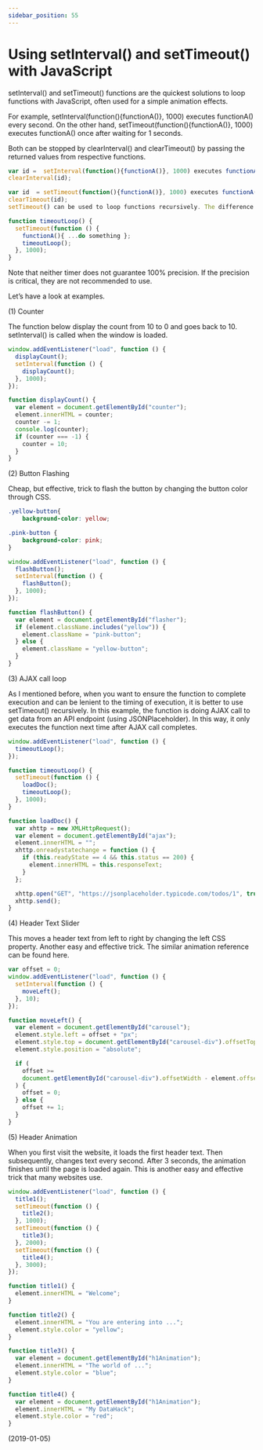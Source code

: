 ```yaml
---
sidebar_position: 55
---
```


# Using setInterval() and setTimeout() with JavaScript

setInterval() and setTimeout() functions are the quickest solutions to loop functions with JavaScript, often used for a simple animation effects.

For example, setInterval(function(){functionA()}, 1000) executes functionA() every second. On the other hand, setTimeout(function(){functionA()}, 1000) executes functionA() once after waiting for 1 seconds.

Both can be stopped by clearInterval() and clearTimeout() by passing the returned values from respective functions.

```js
var id =  setInterval(function(){functionA()}, 1000) executes functionA();
clearInterval(id);

var id  = setTimeout(function(){functionA()}, 1000) executes functionA();
clearTimeout(id);
setTimeout() can be used to loop functions recursively. The difference from using setInterval() is that the recursive way with setTimeout() calls the function next time only when the first function completes the execution. setInterval() calls the function next time regardless of the execution completion as soon as the time is up. If your function needs to complete the execution before the subsequent call (e.g. AJAX call), it is better to use setTimeout() recursively.

function timeoutLoop() {
  setTimeout(function () {
    functionA(){ ...do something };
    timeoutLoop();
  }, 1000);
}
```

Note that neither timer does not guarantee 100% precision. If the precision is critical, they are not recommended to use.

Let’s have a look at examples.

(1) Counter

The function below display the count from 10 to 0 and goes back to 10. setInterval() is called when the window is loaded.

```js
window.addEventListener("load", function () {
  displayCount();
  setInterval(function () {
    displayCount();
  }, 1000);
});

function displayCount() {
  var element = document.getElementById("counter");
  element.innerHTML = counter;
  counter -= 1;
  console.log(counter);
  if (counter === -1) {
    counter = 10;
  }
}
```

(2) Button Flashing

Cheap, but effective, trick to flash the button by changing the button color through CSS.

```css
.yellow-button{
    background-color: yellow;

.pink-button {
    background-color: pink;
}
```

```js
window.addEventListener("load", function () {
  flashButton();
  setInterval(function () {
    flashButton();
  }, 1000);
});

function flashButton() {
  var element = document.getElementById("flasher");
  if (element.className.includes("yellow")) {
    element.className = "pink-button";
  } else {
    element.className = "yellow-button";
  }
}
```

(3) AJAX call loop

As I mentioned before, when you want to ensure the function to complete execution and can be lenient to the timing of execution, it is better to use setTimeout() recursively. In this example, the function is doing AJAX call to get data from an API endpoint (using JSONPlaceholder). In this way, it only executes the function next time after AJAX call completes.

```js
window.addEventListener("load", function () {
  timeoutLoop();
});

function timeoutLoop() {
  setTimeout(function () {
    loadDoc();
    timeoutLoop();
  }, 1000);
}

function loadDoc() {
  var xhttp = new XMLHttpRequest();
  var element = document.getElementById("ajax");
  element.innerHTML = "";
  xhttp.onreadystatechange = function () {
    if (this.readyState == 4 && this.status == 200) {
      element.innerHTML = this.responseText;
    }
  };

  xhttp.open("GET", "https://jsonplaceholder.typicode.com/todos/1", true);
  xhttp.send();
}
```

(4) Header Text Slider

This moves a header text from left to right by changing the left CSS property. Another easy and effective trick. The similar animation reference can be found here.

```js
var offset = 0;
window.addEventListener("load", function () {
  setInterval(function () {
    moveLeft();
  }, 10);
});

function moveLeft() {
  var element = document.getElementById("carousel");
  element.style.left = offset + "px";
  element.style.top = document.getElementById("carousel-div").offsetTop;
  element.style.position = "absolute";

  if (
    offset >=
    document.getElementById("carousel-div").offsetWidth - element.offsetWidth
  ) {
    offset = 0;
  } else {
    offset += 1;
  }
}
```

(5) Header Animation

When you first visit the website, it loads the first header text. Then subsequently, changes text every second. After 3 seconds, the animation finishes until the page is loaded again. This is another easy and effective trick that many websites use.

```js
window.addEventListener("load", function () {
  title1();
  setTimeout(function () {
    title2();
  }, 1000);
  setTimeout(function () {
    title3();
  }, 2000);
  setTimeout(function () {
    title4();
  }, 3000);
});

function title1() {
  element.innerHTML = "Welcome";
}

function title2() {
  element.innerHTML = "You are entering into ...";
  element.style.color = "yellow";
}

function title3() {
  var element = document.getElementById("h1Animation");
  element.innerHTML = "The world of ...";
  element.style.color = "blue";
}

function title4() {
  var element = document.getElementById("h1Animation");
  element.innerHTML = "My DataHack";
  element.style.color = "red";
}
```

(2019-01-05)
